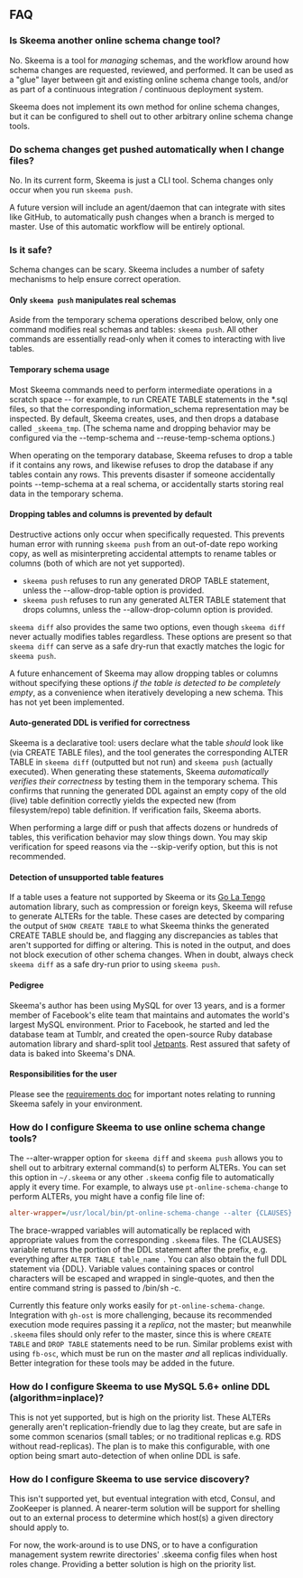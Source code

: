 ## FAQ

### Is Skeema another online schema change tool?

No. Skeema is a tool for *managing* schemas, and the workflow around how schema changes are requested, reviewed, and performed. It can be used as a "glue" layer between git and existing online schema change tools, and/or as part of a continuous integration / continuous deployment system.

Skeema does not implement its own method for online schema changes, but it can be configured to shell out to other arbitrary online schema change tools.

### Do schema changes get pushed automatically when I change files?

No. In its current form, Skeema is just a CLI tool. Schema changes only occur when you run `skeema push`.

A future version will include an agent/daemon that can integrate with sites like GitHub, to automatically push changes when a branch is merged to master. Use of this automatic workflow will be entirely optional.

### Is it safe?

Schema changes can be scary. Skeema includes a number of safety mechanisms to help ensure correct operation.

#### Only `skeema push` manipulates real schemas

Aside from the temporary schema operations described below, only one command modifies real schemas and tables: `skeema push`. All other commands are essentially read-only when it comes to interacting with live tables.

#### Temporary schema usage

Most Skeema commands need to perform intermediate operations in a scratch space -- for example, to run CREATE TABLE statements in the *.sql files, so that the corresponding information_schema representation may be inspected. By default, Skeema creates, uses, and then drops a database called `_skeema_tmp`. (The schema name and dropping behavior may be configured via the --temp-schema and --reuse-temp-schema options.)

When operating on the temporary database, Skeema refuses to drop a table if it contains any rows, and likewise refuses to drop the database if any tables contain any rows. This prevents disaster if someone accidentally points --temp-schema at a real schema, or accidentally starts storing real data in the temporary schema.

#### Dropping tables and columns is prevented by default

Destructive actions only occur when specifically requested. This prevents human error with running `skeema push` from an out-of-date repo working copy, as well as misinterpreting accidental attempts to rename tables or columns (both of which are not yet supported).

* `skeema push` refuses to run any generated DROP TABLE statement, unless the --allow-drop-table option is provided. 
* `skeema push` refuses to run any generated ALTER TABLE statement that drops columns, unless the --allow-drop-column option is provided.

`skeema diff` also provides the same two options, even though `skeema diff` never actually modifies tables regardless. These options are present so that `skeema diff` can serve as a safe dry-run that exactly matches the logic for `skeema push`.

A future enhancement of Skeema may allow dropping tables or columns without specifying these options *if the table is detected to be completely empty*, as a convenience when iteratively developing a new schema. This has not yet been implemented.

#### Auto-generated DDL is verified for correctness

Skeema is a declarative tool: users declare what the table *should* look like (via CREATE TABLE files), and the tool generates the corresponding ALTER TABLE in `skeema diff` (outputted but not run) and `skeema push` (actually executed). When generating these statements, Skeema *automatically verifies their correctness* by testing them in the temporary schema. This confirms that running the generated DDL against an empty copy of the old (live) table definition correctly yields the expected new (from filesystem/repo) table definition. If verification fails, Skeema aborts.

When performing a large diff or push that affects dozens or hundreds of tables, this verification behavior may slow things down. You may skip verification for speed reasons via the --skip-verify option, but this is not recommended.

#### Detection of unsupported table features

If a table uses a feature not supported by Skeema or its [Go La Tengo](https://github.com/skeema/tengo) automation library, such as compression or foreign keys, Skeema will refuse to generate ALTERs for the table. These cases are detected by comparing the output of `SHOW CREATE TABLE` to what Skeema thinks the generated CREATE TABLE should be, and flagging any discrepancies as tables that aren't supported for diffing or altering. This is noted in the output, and does not block execution of other schema changes. When in doubt, always check `skeema diff` as a safe dry-run prior to using `skeema push`.

#### Pedigree

Skeema's author has been using MySQL for over 13 years, and is a former member of Facebook's elite team that maintains and automates the world's largest MySQL environment. Prior to Facebook, he started and led the database team at Tumblr, and created the open-source Ruby database automation library and shard-split tool [Jetpants](https://github.com/tumblr/jetpants). Rest assured that safety of data is baked into Skeema's DNA.

#### Responsibilities for the user

Please see the [requirements doc](requirements.md#responsibilities-for-the-user) for important notes relating to running Skeema safely in your environment.

### How do I configure Skeema to use online schema change tools?

The --alter-wrapper option for `skeema diff` and `skeema push` allows you to shell out to arbitrary external command(s) to perform ALTERs. You can set this option in `~/.skeema` or any other `.skeema` config file to automatically apply it every time. For example, to always use `pt-online-schema-change` to perform ALTERs, you might have a config file line of:

```ini
alter-wrapper=/usr/local/bin/pt-online-schema-change --alter {CLAUSES} D={SCHEMA},t={TABLE},h={HOST},P={PORT},u={USER},p={PASSWORD}
```

The brace-wrapped variables will automatically be replaced with appropriate values from the corresponding `.skeema` files. The {CLAUSES} variable returns the portion of the DDL statement after the prefix, e.g. everything after `ALTER TABLE table_name `. You can also obtain the full DDL statement via {DDL}. Variable values containing spaces or control characters will be escaped and wrapped in single-quotes, and then the entire command string is passed to /bin/sh -c.

Currently this feature only works easily for `pt-online-schema-change`. Integration with `gh-ost` is more challenging, because its recommended execution mode requires passing it a *replica*, not the master; but meanwhile `.skeema` files should only refer to the master, since this is where `CREATE TABLE` and `DROP TABLE` statements need to be run. Similar problems exist with using `fb-osc`, which must be run on the master *and* all replicas individually. Better integration for these tools may be added in the future.

### How do I configure Skeema to use MySQL 5.6+ online DDL (algorithm=inplace)?

This is not yet supported, but is high on the priority list. These ALTERs generally aren't replication-friendly due to lag they create, but are safe in some common scenarios (small tables; or no traditional replicas e.g. RDS without read-replicas). The plan is to make this configurable, with one option being smart auto-detection of when online DDL is safe.

### How do I configure Skeema to use service discovery?

This isn't supported yet, but eventual integration with etcd, Consul, and ZooKeeper is planned. A nearer-term solution will be support for shelling out to an external process to determine which host(s) a given directory should apply to.

For now, the work-around is to use DNS, or to have a configuration management system rewrite directories' .skeema config files when host roles change. Providing a better solution is high on the priority list.


